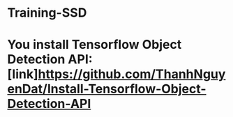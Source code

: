 # Training-SSD

# You install Tensorflow Object Detection API: [link]<https://github.com/ThanhNguyenDat/Install-Tensorflow-Object-Detection-API>
